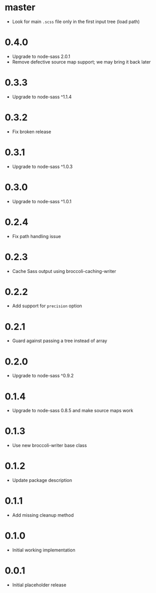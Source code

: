 # master

* Look for main `.scss` file only in the first input tree (load path)

# 0.4.0

* Upgrade to node-sass 2.0.1
* Remove defective source map support; we may bring it back later

# 0.3.3

* Upgrade to node-sass ^1.1.4

# 0.3.2

* Fix broken release

# 0.3.1

* Upgrade to node-sass ^1.0.3

# 0.3.0

* Upgrade to node-sass ^1.0.1

# 0.2.4

* Fix path handling issue

# 0.2.3

* Cache Sass output using broccoli-caching-writer

# 0.2.2

* Add support for `precision` option

# 0.2.1

* Guard against passing a tree instead of array

# 0.2.0

* Upgrade to node-sass ^0.9.2

# 0.1.4

* Upgrade to node-sass 0.8.5 and make source maps work

# 0.1.3

* Use new broccoli-writer base class

# 0.1.2

* Update package description

# 0.1.1

* Add missing cleanup method

# 0.1.0

* Initial working implementation

# 0.0.1

* Initial placeholder release
